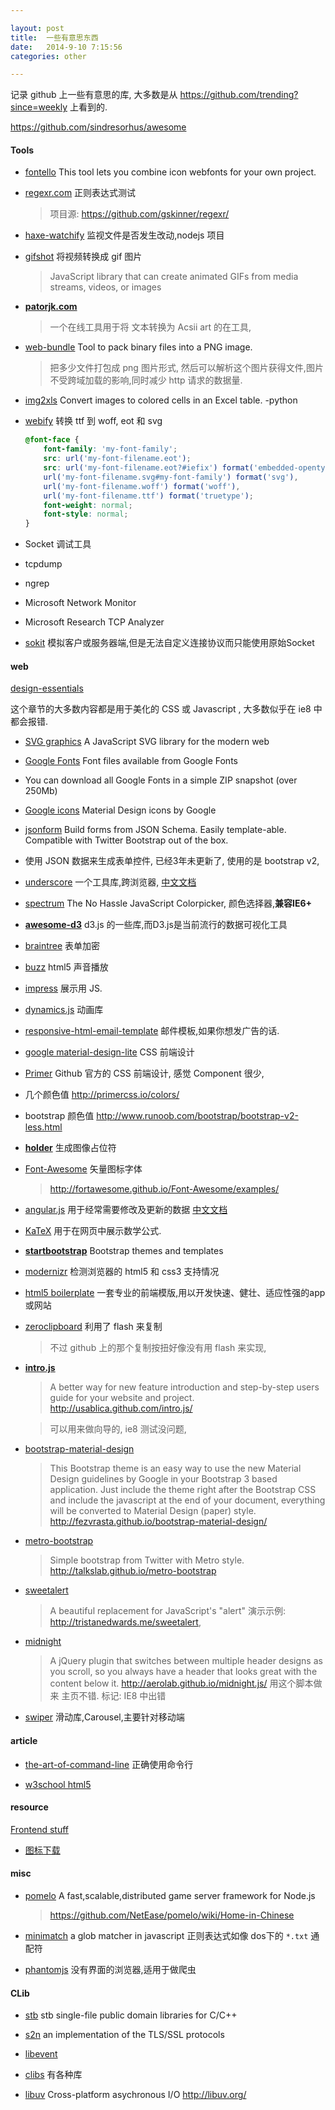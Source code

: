 ```yaml
---

layout: post
title:  一些有意思东西
date:   2014-9-10 7:15:56
categories: other

---
```


记录 github 上一些有意思的库, 大多数是从 https://github.com/trending?since=weekly 上看到的.

https://github.com/sindresorhus/awesome

#### Tools

 * [fontello](https://github.com/fontello/fontello) This tool lets you combine icon webfonts for your own project.

 * [regexr.com](http://regexr.com/) 正则表达式测试

	> 项目源: https://github.com/gskinner/regexr/ 

 * [haxe-watchify](https://github.com/lucamezzalira/haxe-watchify) 监视文件是否发生改动,nodejs 项目

 * [gifshot](https://github.com/yahoo/gifshot) 将视频转换成 gif 图片

	> JavaScript library that can create animated GIFs from media streams, videos, or images

 * **[patorjk.com](http://www.patorjk.com/software/taag/#p=display&f=Graffiti&t=Type%20Something)**

	> 一个在线工具用于将 文本转换为 Acsii art 的在工具,

<!-- more -->

 * [web-bundle](https://github.com/haxorplatform/web-bundle) Tool to pack binary files into a PNG image.

	> 把多少文件打包成 png 图片形式, 然后可以解析这个图片获得文件,图片不受跨域加载的影响,同时减少 http 请求的数据量.

 * [img2xls](https://github.com/Dobiasd/img2xls) Convert images to colored cells in an Excel table. -python

 * [webify](https://github.com/ananthakumaran/webify) 转换 ttf 到 woff, eot 和 svg

	```css
	@font-face {
        font-family: 'my-font-family';
        src: url('my-font-filename.eot');
        src: url('my-font-filename.eot?#iefix') format('embedded-opentype'),
        url('my-font-filename.svg#my-font-family') format('svg'),
        url('my-font-filename.woff') format('woff'),
        url('my-font-filename.ttf') format('truetype');
        font-weight: normal;
        font-style: normal;
    }
	```

 * Socket 调试工具

  - tcpdump

  - ngrep

  - Microsoft Network Monitor

  - Microsoft Research TCP Analyzer

  - [sokit](https://github.com/sinpolib/sokit/releases) 模拟客户或服务器端,但是无法自定义连接协议而只能使用原始Socket

#### web

[design-essentials](https://github.com/showcases/design-essentials)

这个章节的大多数内容都是用于美化的 CSS 或 Javascript , 大多数似乎在 ie8 中都会报错.

 * [SVG graphics](https://github.com/adobe-webplatform/Snap.svg) A JavaScript SVG library for the modern web

 * [Google Fonts](https://github.com/google/fonts) Font files available from Google Fonts

  - You can download all Google Fonts in a simple ZIP snapshot (over 250Mb)

 * [Google icons](https://github.com/google/material-design-icons) Material Design icons by Google

 * [jsonform](https://github.com/joshfire/jsonform) Build forms from JSON Schema. Easily template-able. Compatible with Twitter Bootstrap out of the box.

  - 使用 JSON 数据来生成表单控件, 已经3年未更新了, 使用的是 bootstrap v2,

 * [underscore](https://github.com/jashkenas/underscore) 一个工具库,跨浏览器, [中文文档](http://javascript.ruanyifeng.com/library/underscore.html#)

 * [spectrum](https://github.com/bgrins/spectrum) The No Hassle JavaScript Colorpicker, 颜色选择器,**兼容IE6+**

 * **[awesome-d3](https://github.com/wbkd/awesome-d3)**  d3.js 的一些库,而D3.js是当前流行的数据可视化工具

 * [braintree](https://github.com/braintree/braintree-web) 表单加密

 * [buzz](https://github.com/jaysalvat/buzz) html5 声音播放

 * [impress](https://github.com/bartaz/impress.js/) 展示用 JS.

 * [dynamics.js](https://github.com/michaelvillar/dynamics.js) 动画库

 * [responsive-html-email-template](https://github.com/charlesmudy/responsive-html-email-template)  邮件模板,如果你想发广告的话.

 * [google material-design-lite](https://github.com/google/material-design-lite) CSS 前端设计

 * [Primer](https://github.com/primer/primer) Github 官方的 CSS 前端设计, 感觉 Component 很少, 

  - 几个颜色值 http://primercss.io/colors/

  - bootstrap 颜色值 http://www.runoob.com/bootstrap/bootstrap-v2-less.html

 * **[holder](https://github.com/imsky/holder)** 生成图像占位符

 * [Font-Awesome](https://github.com/FortAwesome/Font-Awesome/) 矢量图标字体

	> http://fortawesome.github.io/Font-Awesome/examples/
	
 * [angular.js](https://github.com/angular/angular.js) 用于经常需要修改及更新的数据 [中文文档](http://www.apjs.net/)

 * [KaTeX](https://github.com/Khan/KaTeX) 用于在网页中展示数学公式.

 * **[startbootstrap](https://github.com/IronSummitMedia/startbootstrap)**  Bootstrap themes and templates

 * [modernizr](https://github.com/Modernizr/Modernizr) 检测浏览器的 html5 和 css3 支持情况

 * [html5 boilerplate](https://github.com/h5bp/html5-boilerplate) 一套专业的前端模版,用以开发快速、健壮、适应性强的app或网站

 * [zeroclipboard](https://github.com/zeroclipboard/zeroclipboard) 利用了 flash 来复制

	> 不过 github 上的那个复制按扭好像没有用 flash 来实现,

 * **[intro.js](https://github.com/usablica/intro.js)**

	> A better way for new feature introduction and step-by-step users guide for your website and project.
http://usablica.github.com/intro.js/

	> 可以用来做向导的, ie8 测试没问题,


 * [bootstrap-material-design](https://github.com/FezVrasta/bootstrap-material-design)

 	> This Bootstrap theme is an easy way to use the new Material Design guidelines by Google in your Bootstrap 3 based application. Just include the theme right after the Bootstrap CSS and include the javascript at the end of your document, everything will be converted to Material Design (paper) style. http://fezvrasta.github.io/bootstrap-material-design/

 * [metro-bootstrap](https://github.com/TalksLab/metro-bootstrap)

	> Simple bootstrap from Twitter with Metro style. http://talkslab.github.io/metro-bootstrap

 * [sweetalert](https://github.com/t4t5/sweetalert)

	> A beautiful replacement for JavaScript's "alert" 演示示例: http://tristanedwards.me/sweetalert, 

 * [midnight](https://github.com/Aerolab/midnight.js)

	> A jQuery plugin that switches between multiple header designs as you scroll, so you always have a header that looks great with the content below it. http://aerolab.github.io/midnight.js/ 用这个脚本做来 主页不错. 标记: IE8 中出错

 * [swiper](http://www.swiper.com.cn/) 滑动库,Carousel,主要针对移动端

#### article

 * [the-art-of-command-line](https://github.com/jlevy/the-art-of-command-line) 正确使用命令行

 * [w3school html5](http://www.w3school.com.cn/html5/index.asp)

#### resource

[Frontend stuff](https://github.com/moklick/frontend-stuff)

 * [图标下载](http://www.easyicon.net/)


#### misc

 * [pomelo](https://github.com/NetEase/pomelo) A fast,scalable,distributed game server framework for Node.js

	> https://github.com/NetEase/pomelo/wiki/Home-in-Chinese
	
 * [minimatch](https://github.com/isaacs/minimatch) a glob matcher in javascript 正则表达式如像 dos下的 `*.txt` 通配符

 * [phantomjs](https://github.com/ariya/phantomjs) 没有界面的浏览器,适用于做爬虫

#### CLib

 * [stb](https://github.com/nothings/stb) stb single-file public domain libraries for C/C++

 * [s2n](https://github.com/awslabs/s2n) an implementation of the TLS/SSL protocols

 * [libevent](http://libevent.org/)

 * [clibs](https://github.com/clibs) 有各种库

 * [libuv](https://github.com/libuv/libuv) Cross-platform asychronous I/O 
http://libuv.org/

<br />